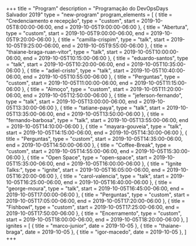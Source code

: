 +++
title = "Program"
description = "Programação do DevOpsDays Salvador 2019"
type = "new-program"
program_elements = [
    { title = "Credenciamento e recepção", type = "custom", start = 2019-10-05T8:00:00-06:00, end = 2019-10-05T9:00:00-06:00 },
    { title = "Abertura", type = "custom", start = 2019-10-05T9:00:00-06:00, end = 2019-10-05T9:20:00-06:00 },
    { title = "camilla-crispim", type = "talk", start = 2019-10-05T9:25:00-06:00, end = 2019-10-05T9:55:00-06:00 },
    { title = "thaiane-braga-ruan-vitor", type = "talk", start = 2019-10-05T10:00:00-06:00, end = 2019-10-05T10:15:00-06:00 },
    { title = "eduardo-santos", type = "talk", start = 2019-10-05T10:20:00-06:00, end = 2019-10-05T10:35:00-06:00 },
    { title = "adiel-cristo", type = "talk", start = 2019-10-05T10:40:00-06:00, end = 2019-10-05T10:55:00-06:00 },
    { title = "Perguntas", type = "custom", start = 2019-10-05T11:00:00-06:00, end = 2019-10-05T11:15:00-06:00 },
    { title = "Almoço", type = "custom", start = 2019-10-05T11:20:00-06:00, end = 2019-10-05T12:50:00-06:00 },
    { title = "jeferson-fernando", type = "talk", start = 2019-10-05T13:00:00-06:00, end = 2019-10-05T13:30:00-06:00 },
    { title = "tatiane-paya", type = "talk", start = 2019-10-05T13:35:00-06:00, end = 2019-10-05T13:50:00-06:00 },
    { title = "fernando-barbosa", type = "talk", start = 2019-10-05T13:55:00-06:00, end = 2019-10-05T14:10:00-06:00 },
    { title = "mayara-gouveia", type = "talk", start = 2019-10-05T14:15:00-06:00, end = 2019-10-05T14:30:00-06:00 },
    { title = "Perguntas", type = "custom", start = 2019-10-05T14:35:00-06:00, end = 2019-10-05T14:50:00-06:00 },
    { title = "Coffee-Break", type = "custom", start = 2019-10-05T14:55:00-06:00, end = 2019-10-05T15:30:00-06:00 },
    { title = "Open Space", type = "open-space", start = 2019-10-05T15:35:00-06:00, end = 2019-10-05T16:00:00-06:00 },
    { title = "Ignite Talks:", type = "ignite", start = 2019-10-05T16:05:00-06:00, end = 2019-10-05T16:20:00-06:00 },
    { title = "carol-valencia", type = "talk", start = 2019-10-05T16:25:00-06:00, end = 2019-10-05T16:40:00-06:00 },
    { title = "george-moura", type = "talk", start = 2019-10-05T16:45:00-06:00, end = 2019-10-05T17:00:00-06:00 },
    { title = "Perguntas", type = "custom", start = 2019-10-05T17:05:00-06:00, end = 2019-10-05T17:20:00-06:00 },
    { title = "Fishbowl", type = "custom", start = 2019-10-05T17:25:00-06:00, end = 2019-10-05T17:50:00-06:00 },
    { title = "Encerramento", type = "custom", start = 2019-10-05T18:00:00-06:00, end = 2019-10-05T18:20:00-06:00 },
]
ignites = [
    { title = "marco-junior", date = 2019-10-05 },
    { title = "thaiane-braga", date = 2019-10-05 },
    { title = "igor-macedo", date = 2019-10-05 },
]
+++

